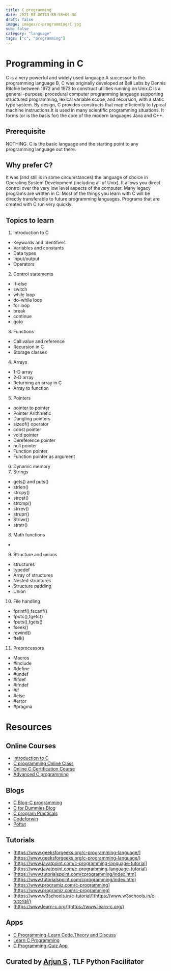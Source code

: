 ```yaml
---
title: C programming
date: 2021-08-06T13:35:55+05:30
draft: false
image: images/c-programming/C.jpg
sub: false
category: "language"
tags: ["c", "programming"]
---
```


# Programming in C

C is a very powerful and widely used language.A successor to the programming language B, C was originally developed at Bell Labs by Dennis Ritchie between 1972 and 1973 to construct utilities running on Unix.C is a general -purpose, procedural computer programming language supporting structured programming, lexical variable scope, and recursion, with a static type system. By design, C provides constructs that map efficiently to typical machine instructions.It is used in many scientific programming situations. It forms (or is the basis for) the core of the modern languages Java and C++.

## Prerequisite

NOTHING. C is the basic language and the starting point to any programming language out there.

## Why prefer C?

It was (and still is in some circumstances) the language of choice in Operating System Development (including all of Unix).
It allows you direct control over the very low level aspects of the computer.
Many legacy programs are written in C.
Most of the things you learn with C will be directly transferable to future programming languages.
Programs that are created with C run very quickly.

## Topics to learn

1. Introduction to C

- Keywords and Identifiers
- Variables and constants
- Data types
- Input/output
- Operators

2. Control statements

- If-else
- switch
- while loop
- do-while loop
- for loop
- break
- continue
- goto

3. Functions

- Call:value and reference
- Recursion in C
- Storage classes

4. Arrays

- 1-D array
- 2-D array
- Returning an array in C
- Array to function

5. Pointers

- pointer to pointer
- Pointer Arithmetic
- Dangling pointers
- sizeof() operator
- const pointer
- void pointer
- Dereference pointer
- null pointer
- Function pointer
- Function pointer as argument

6. Dynamic memory
7. Strings

- gets() and puts()
- strlen()
- strcpy()
- strcat()
- strcmp()
- strrev()
- strupr()
- Strlwr()
- strstr()

8. Math functions

-

9.  Structure and unions

- structures
- typedef
- Array of structures
- Nested structures
- Structure padding
- Union

10. File handling

- fprintf(),fscanf()
- fputc(),fgetc()
- fputs(),fgets()
- fseek()
- rewind()
- ftell()

11. Preprocessors

- Macros
- #include
- #define
- #undef
- #ifdef
- #ifndef
- #if
- #else
- #error
- #pragma

# Resources

## Online Courses

- [Introduction to C](http://./Check%20if%20there%20is%20a%20typo%20in%20x-special.DNS_PROBE_FINISHED_NXDOMAIN)
- [C programming Online Class](http://./Check%20if%20there%20is%20a%20typo%20in%20x-special.DNS_PROBE_FINISHED_NXDOMAIN)
- [Online C Certification Course](http://./Check%20if%20there%20is%20a%20typo%20in%20x-special.DNS_PROBE_FINISHED_NXDOMAIN)
- [Advanced C programming](http://./Check%20if%20there%20is%20a%20typo%20in%20x-special.DNS_PROBE_FINISHED_NXDOMAIN)

## Blogs

- [C Blog-C programming](https://www.c-lang.thiyagaraaj.com/archive/c-blog)
- [C for Dummies Blog](https://c-for-dummies.com/blog/)
- [C program Practicals](https://cprogrampracticals.blogspot.com/p/home-page.html)
- [Codeforwin](https://codeforwin.org/)
- [Poftut](https://www.poftut.com/)

## Tutorials

- [https://www.geeksforgeeks.org/c-programming-language/](https://www.geeksforgeeks.org/c-programming-language/)
- [https://www.javatpoint.com/c-programming-language-tutorial](https://www.javatpoint.com/c-programming-language-tutorial)
- [https://www.tutorialspoint.com/cprogramming/index.htm](https://www.tutorialspoint.com/cprogramming/index.htm)
- [https://www.programiz.com/c-programming](https://www.programiz.com/c-programming)
- [https://www.w3schools.in/c-tutorial/](https://www.w3schools.in/c-tutorial/)
- [https://www.learn-c.org/](https://www.learn-c.org/)

## Apps

- [C Programming-Learn Code,Theory and Discuss](https://play.google.com/store/apps/details?id=com.spdroid.c&hl=en_IN&gl=US)
- [Learn C Programming](https://play.google.com/store/apps/details?id=c.programming&hl=en_IN&gl=US)
- [C Programming-Quiz App](https://play.google.com/store/apps/details?id=amaresh.firstquizapp&hl=en_IN&gl=US)

## Curated by [Arjun S](https://github.com/Arjunsathyan) , TLF Python Facilitator
